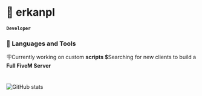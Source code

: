 # 🚀 erkanpl

**`Developer`**

### 🧰 Languages and Tools

🪧Currently working on custom <b>scripts</b>
💲Searching for new clients to build a <b>Full FiveM Server</b>

#

![GitHub stats](https://github-readme-stats.vercel.app/api?username=erkanpl&count_private=true&show_icons=true&theme=tokyonight)
